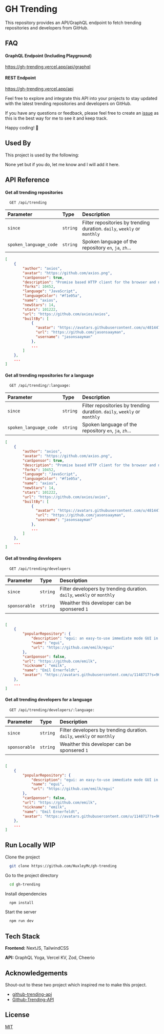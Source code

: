 
# GH Trending
This repository provides an API/GraphQL endpoint to fetch trending repositories and developers from GitHub.




## FAQ

#### GraphQL Endpoint (Including Playground)

https://gh-trending.vercel.app/api/graphql

#### REST Endpoint

https://gh-trending.vercel.app/api


Feel free to explore and integrate this API into your projects to stay updated with the latest trending repositories and developers on GitHub. 

If you have any questions or feedback, please feel free to create an [issue](https://github.com/HuxleyMc/gh-trending/issues) as this is the best way for me to see it and keep track.

Happy coding! 🚀
## Used By

This project is used by the following:

None yet but if you do, let me know and I will add it here.

## API Reference

#### Get all trending repositories

```http
  GET /api/trending
```

| Parameter | Type     | Description                |
| :-------- | :------- | :------------------------- |
| `since` | `string` | Filter repositories by trending duration. `daily`, `weekly` or `monthly` |
| `spoken_language_code` | `string` | Spoken language of the repository `en`, `ja`, `zh`... |

```json
[
    {
        "author": "axios",
        "avatar": "https://github.com/axios.png",
        "canSponsor": true,
        "description": "Promise based HTTP client for the browser and node.js",
        "forks": 10452,
        "language": "JavaScript",
        "languageColor": "#f1e05a",
        "name": "axios",
        "newStars": 14,
        "stars": 101222,
        "url": "https://github.com/axios/axios",
        "builtBy": [
            {
              "avatar": "https://avatars.githubusercontent.com/u/4814473?s=40&v=4",
              "url": "https://github.com/jasonsaayman",
              "username": "jasonsaayman"
            },
            ...
        ]
    },
    ...
]
```



#### Get all trending repositories for a language

```http
  GET /api/trending/:language:
```

| Parameter | Type     | Description                |
| :-------- | :------- | :------------------------- |
| `since` | `string` | Filter repositories by trending duration. `daily`, `weekly` or `monthly` |
| `spoken_language_code` | `string` | Spoken language of the repository `en`, `ja`, `zh`... |

```json
[
    {
        "author": "axios",
        "avatar": "https://github.com/axios.png",
        "canSponsor": true,
        "description": "Promise based HTTP client for the browser and node.js",
        "forks": 10452,
        "language": "JavaScript",
        "languageColor": "#f1e05a",
        "name": "axios",
        "newStars": 14,
        "stars": 101222,
        "url": "https://github.com/axios/axios",
        "builtBy": [
            {
              "avatar": "https://avatars.githubusercontent.com/u/4814473?s=40&v=4",
              "url": "https://github.com/jasonsaayman",
              "username": "jasonsaayman"
            },
            ...
        ]
    },
    ...
]
```


#### Get all trending developers

```http
  GET /api/trending/developers
```

| Parameter | Type     | Description                |
| :-------- | :------- | :------------------------- |
| `since` | `string` | Filter developers by trending duration. `daily`, `weekly` or `monthly` |
| `sponsorable` | `string` | Weaither this developer can be sponsered `1` |

```json

[
    {
        "popularRepository": {
            "description": "egui: an easy-to-use immediate mode GUI in Rust that runs on both web and native",
            "name": "egui",
            "url": "https://github.com/emilk/egui"
        },
        "canSponsor": false,
        "url": "https://github.com/emilk",
        "nickname": "emilk",
        "name": "Emil Ernerfeldt",
        "avatar": "https://avatars.githubusercontent.com/u/1148717?s=96&v=4"
    },
    ...
]
```



#### Get all trending developers for a language

```http
  GET /api/trending/developers/:language:
```

| Parameter | Type     | Description                |
| :-------- | :------- | :------------------------- |
| `since` | `string` | Filter developers by trending duration. `daily`, `weekly` or `monthly` |
| `sponsorable` | `string` | Weaither this developer can be sponsered `1` |

```json

[
    {
        "popularRepository": {
            "description": "egui: an easy-to-use immediate mode GUI in Rust that runs on both web and native",
            "name": "egui",
            "url": "https://github.com/emilk/egui"
        },
        "canSponsor": false,
        "url": "https://github.com/emilk",
        "nickname": "emilk",
        "name": "Emil Ernerfeldt",
        "avatar": "https://avatars.githubusercontent.com/u/1148717?s=96&v=4"
    },
    ...
]
```


## Run Locally WIP

Clone the project

```bash
  git clone https://github.com/HuxleyMc/gh-trending
```

Go to the project directory

```bash
  cd gh-trending
```

Install dependencies

```bash
  npm install
```

Start the server

```bash
  npm run dev
```


## Tech Stack

**Frontend:** NextJS, TailwindCSS

**API:** GraphQL Yoga, Vercel KV, Zod, Cheerio


## Acknowledgements
Shout-out to these two project which inspired me to make this project.
 - [github-trending-api](https://github.com/huchenme/github-trending-api)
 - [Github-Trending-API](https://github.com/NiklasTiede/Github-Trending-API)


## License

[MIT](https://github.com/HuxleyMc/gh-trending#MIT-1)

